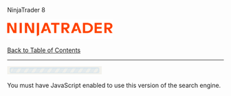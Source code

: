 ﻿

NinjaTrader 8









[![Back to Index](nt8logo-1.png)](welcome-1.htm "Index")  

[Back to Table of Contents](nt8_content-1.htm "Table of Contents")


---



![Loading...](cicon_loadindex_ani-1.gif)




You must have JavaScript enabled to use this version of the search engine.





